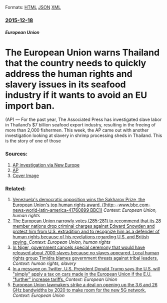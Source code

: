 
Formats: [HTML](/news/2015/12/18/the-european-union-warns-thailand-that-the-country-needs-to-quickly-address-the-human-rights-and-slavery-issues-in-its-seafood-industry-if-i.html)  [JSON](/news/2015/12/18/the-european-union-warns-thailand-that-the-country-needs-to-quickly-address-the-human-rights-and-slavery-issues-in-its-seafood-industry-if-i.json)  [XML](/news/2015/12/18/the-european-union-warns-thailand-that-the-country-needs-to-quickly-address-the-human-rights-and-slavery-issues-in-its-seafood-industry-if-i.xml)  

### [2015-12-18](/news/2015/12/18/index.md)

##### European Union
# The European Union warns Thailand that the country needs to quickly address the human rights and slavery issues in its seafood industry if it wants to avoid an EU import ban. 

(AP) — For the past year, The Associated Press has investigated slave labor in Thailand&#8217;s $7 billion seafood export industry, resulting in the freeing of more than 2,000 fishermen. This week, the AP came out with another investigation looking at slavery in shrimp processing sheds in Thailand. This is the story of one of those


### Sources:

1. [AP investigation via New Europe](http://neurope.eu/wires/portrait-of-slavery-fisherman-jailed-by-captain-for-wanting-to-go-home-returns-to-family/)
2. [AP](http://bigstory.ap.org/article/98bff6da2e6d4906bfbf41fd8f2140ca/eu-demands-thailand-address-slavery-its-seafood-industry)
2. [Cover Image](https://www.neweurope.eu/wp-content/uploads/2015/09/111InTheNews.jpg)

### Related:

1. [Venezuela's democratic opposition wins the Sakharov Prize, the European Union's top human rights award. ([http:--www.bbc.com-news-world-latin-america-41760899 BBC])](/news/2017/10/26/venezuela-s-democratic-opposition-wins-the-sakharov-prize-the-european-union-s-top-human-rights-award-http-www-bbc-com-news-world-lati.md) _Context: European Union, human rights_
2. [The European Union narrowly votes (285-281) to recommend that its 28 member nations drop criminal charges against Edward Snowden and protect him from U.S. extradition and to recognize him as a defender of human rights because of his revelations regarding U.S. and British spying. ](/news/2015/10/29/the-european-union-narrowly-votes-285a281-to-recommend-that-its-28-member-nations-drop-criminal-charges-against-edward-snowden-and-prote.md) _Context: European Union, human rights_
3. [ In Niger, government cancels special ceremony that would have released about 7000 slaves because no slaves appeared. Local human rights group Timidra blames government threats against tribal leaders. ](/news/2005/03/5/in-niger-government-cancels-special-ceremony-that-would-have-released-about-7000-slaves-because-no-slaves-appeared-local-human-rights-gro.md) _Context: human rights, slavery_
4. [In a message on Twitter, U.S. President Donald Trump says the U.S. will "simply" apply a tax on cars made in the European Union if the E.U. "further" increase tariffs. ](/news/2018/03/3/in-a-message-on-twitter-u-s-president-donald-trump-says-the-u-s-will-simply-apply-a-tax-on-cars-made-in-the-european-union-if-the-e-u.md) _Context: European Union_
5. [European Union lawmakers strike a deal on opening up the 3.6 and 26 GHz bandwidths by 2020 to make room for the new 5G network. ](/news/2018/03/2/european-union-lawmakers-strike-a-deal-on-opening-up-the-3-6-and-26-ghz-bandwidths-by-2020-to-make-room-for-the-new-5g-network.md) _Context: European Union_

